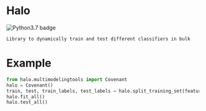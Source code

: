 # Halo

![Python3.7 badge](https://img.shields.io/badge/python-v3.7-blue)

    Library to dynamically train and test different classifiers in bulk


# Example

```python
from halo.multimodelingtools import Covenant
halo = Covenant()
train, test, train_labels, test_labels = halo.split_training_set(features, labels)
halo.fit_all()
halo.test_all()
```

